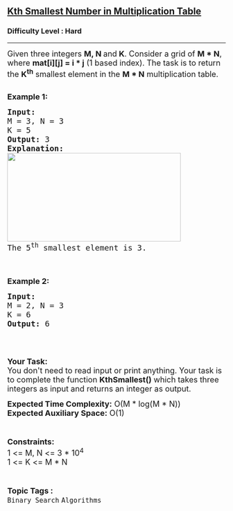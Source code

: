 <h2><a href="https://practice.geeksforgeeks.org/problems/kth-smallest-number-in-multiplication-table/1?page=1&difficulty[]=2&category[]=Binary%20Search&sortBy=submissions">Kth Smallest Number in Multiplication Table</a></h2><h3>Difficulty Level : Hard</h3><hr><div class="problems_problem_content__Xm_eO"><p><span style="font-size:18px">Given three integers <strong>M, N </strong>and<strong> K</strong>. Consider a grid of <strong>M * N</strong>, where <strong>mat[i][j] = i * j</strong> (1 based index). The task is to return the <strong>K<sup>th</sup></strong>&nbsp;smallest element in the <strong>M * N</strong> multiplication table.</span><br>
&nbsp;</p>

<p><span style="font-size:18px"><strong>Example 1:</strong></span></p>

<pre><span style="font-size:18px"><strong>Input:</strong>
M = 3, N = 3
K = 5
<strong>Output: </strong>3
<strong>Explanation:</strong> 
<img alt="" src="https://media.geeksforgeeks.org/img-practice/multtable1-grid-1637617528.jpg" style="height:204px; width:400px">
The 5<sup>th</sup>&nbsp;smallest element is 3.&nbsp;


</span></pre>

<p><span style="font-size:18px"><strong>Example 2:</strong></span></p>

<pre><span style="font-size:18px"><strong>Input:</strong>
M = 2, N = 3
K = 6
<strong>Output: </strong>6&nbsp;

</span></pre>

<p>&nbsp;</p>

<p><span style="font-size:18px"><strong>Your Task:&nbsp;&nbsp;</strong><br>
You don't need to read input or print anything. Your task is to complete the function <strong>KthSmallest</strong><strong>()</strong>&nbsp;which takes three integers as input and returns an integer as output.</span></p>

<p><span style="font-size:18px"><strong>Expected Time Complexity:</strong> O(M * log(M * N))<br>
<strong>Expected Auxiliary Space:</strong> O(1)</span></p>

<p>&nbsp;</p>

<p><span style="font-size:18px"><strong>Constraints:</strong><br>
1 &lt;= M, N&nbsp;&lt;= 3 * 10<sup>4</sup><br>
1 &lt;= K&nbsp;&lt;= M * N</span></p>
</div><br><p><span style=font-size:18px><strong>Topic Tags : </strong><br><code>Binary Search</code>&nbsp;<code>Algorithms</code>&nbsp;